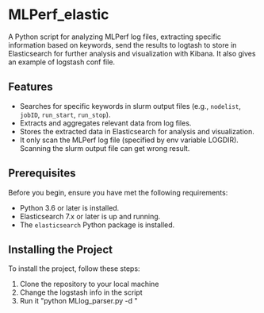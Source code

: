 # MLPerf_elastic

A Python script for analyzing MLPerf log files, extracting specific information based on keywords, send the results to logtash to store in Elasticsearch for further analysis and visualization with Kibana.
It also gives an example of logstash conf file.

## Features

- Searches for specific keywords in slurm output files (e.g., `nodelist`, `jobID`, `run_start`, `run_stop`).
- Extracts and aggregates relevant data from log files.
- Stores the extracted data in Elasticsearch for analysis and visualization.
- It only scan the MLPerf log file (specified by env variable LOGDIR). Scanning the slurm output file can get wrong result.

## Prerequisites

Before you begin, ensure you have met the following requirements:
- Python 3.6 or later is installed.
- Elasticsearch 7.x or later is up and running.
- The `elasticsearch` Python package is installed.

## Installing the Project

To install the project, follow these steps:

1. Clone the repository to your local machine
2. Change the logstash info in the script
3. Run it "python MLlog_parser.py -d <MLPerf log>"

